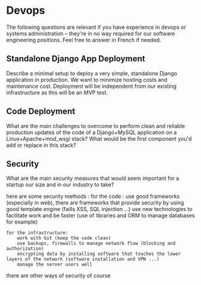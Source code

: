 # Devops

The following questions are relevant if you have experience in devops or systems administration – they're in no way
required for our software engineering positions. Feel free to answer in French if needed.


## Standalone Django App Deployment

Describe a minimal setup to deploy a very simple, standalone Django application in production. We want to minimize
hosting costs and maintenance cost. Deployment will be independent from our existing infrastructure as this will be an
MVP test.


## Code Deployment

What are the main challenges to overcome to perform clean and reliable production updates of the code of a Django+MySQL
application on a Linux+Apache+mod_wsgi stack? What would be the first component you'd add or replace in this stack?


## Security

What are the main security measures that would seem important for a startup our size and in our industry to take?

here are some security methods :
    for the code : 
        use good frameworks (especially in web), there are frameworks that provide security by using good template engine (faills XSS, SQL injection ...)
        use new technologies to facilitate work and be faster (use of libraries and ORM to manage databases for example)

    for the infrastructure:
        work with Git (keep the code clean)
        use backups, firewalls to manage network flow (blocking and authorization)
        encrypting data by installing software that touches the lower layers of the network (software installation and VPN ...)
        manage the server users well

there are other ways of security of course
